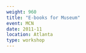 ```yaml
---
weight: 960
title: "E-books for Museum"
event: MCN
date: 2011-11
location: Atlanta
type: workshop
---
```

